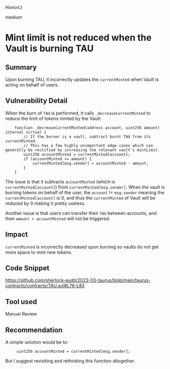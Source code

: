 HonorLt

medium

# Mint limit is not reduced when the Vault is burning TAU

## Summary

Upon burning TAU, it incorrectly updates the `currentMinted` when Vault is acting on behalf of users.

## Vulnerability Detail

When the burn of `TAU` is performed, it calls `_decreaseCurrentMinted` to reduce the limit of tokens minted by the Vault:
```solidity
    function _decreaseCurrentMinted(address account, uint256 amount) internal virtual {
        // If the burner is a vault, subtract burnt TAU from its currentMinted.
        // This has a few highly unimportant edge cases which can generally be rectified by increasing the relevant vault's mintLimit.
        uint256 accountMinted = currentMinted[account];
        if (accountMinted >= amount) {
            currentMinted[msg.sender] = accountMinted - amount;
        }
    }
```

The issue is that it subtracts `accountMinted` (which is `currentMinted[account]`) from `currentMinted[msg.sender]`. When the vault is burning tokens on behalf of the user, the `account` != `msg.sender` meaning the `currentMinted[account]` is 0, and thus the `currentMinted` of Vault will be reduced by 0 making it pretty useless.

Another issue is that users can transfer their `TAU` between accounts, and then `amount > accountMinted` will not be triggered.

## Impact

`currentMinted` is incorrectly decreased upon burning so vaults do not get more space to mint new tokens.

## Code Snippet

https://github.com/sherlock-audit/2023-03-taurus/blob/main/taurus-contracts/contracts/TAU.sol#L76-L83

## Tool used

Manual Review

## Recommendation
A simple solution would be to:
```solidity
     uint256 accountMinted = currentMinted[msg.sender];
```
But I suggest revisiting and rethinking this function altogether.
